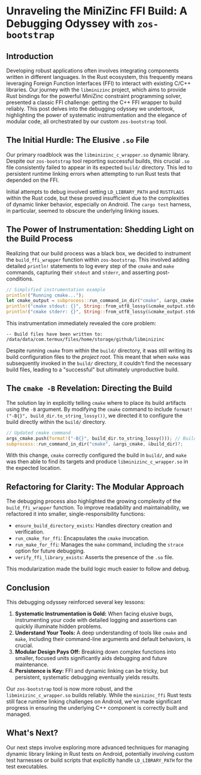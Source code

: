 # Unraveling the MiniZinc FFI Build: A Debugging Odyssey with `zos-bootstrap`

## Introduction

Developing robust applications often involves integrating components written in different languages. In the Rust ecosystem, this frequently means leveraging Foreign Function Interfaces (FFI) to interact with existing C/C++ libraries. Our journey with the `libminizinc` project, which aims to provide Rust bindings for the powerful MiniZinc constraint programming solver, presented a classic FFI challenge: getting the C++ FFI wrapper to build reliably. This post delves into the debugging odyssey we undertook, highlighting the power of systematic instrumentation and the elegance of modular code, all orchestrated by our custom `zos-bootstrap` tool.

## The Initial Hurdle: The Elusive `.so` File

Our primary roadblock was the `libminizinc_c_wrapper.so` dynamic library. Despite our `zos-bootstrap` tool reporting successful builds, this crucial `.so` file consistently failed to appear in its expected `build/` directory. This led to persistent runtime linking errors when attempting to run Rust tests that depended on the FFI.

Initial attempts to debug involved setting `LD_LIBRARY_PATH` and `RUSTFLAGS` within the Rust code, but these proved insufficient due to the complexities of dynamic linker behavior, especially on Android. The `cargo test` harness, in particular, seemed to obscure the underlying linking issues.

## The Power of Instrumentation: Shedding Light on the Build Process

Realizing that our build process was a black box, we decided to instrument the `build_ffi_wrapper` function within `zos-bootstrap`. This involved adding detailed `println!` statements to log every step of the `cmake` and `make` commands, capturing their `stdout` and `stderr`, and asserting post-conditions.

```rust
// Simplified instrumentation example
println!("Running cmake...");
let cmake_output = subprocess::run_command_in_dir("cmake", &args_cmake, &build_dir)?;
println!("cmake stdout: {}", String::from_utf8_lossy(&cmake_output.stdout));
println!("cmake stderr: {}", String::from_utf8_lossy(&cmake_output.stderr));
```

This instrumentation immediately revealed the core problem:

```
-- Build files have been written to: /data/data/com.termux/files/home/storage/github/libminizinc
```

Despite running `cmake` from within the `build/` directory, it was still writing its build configuration files to the *project root*. This meant that when `make` was subsequently invoked in the `build/` directory, it couldn't find the necessary build files, leading to a "successful" but ultimately unproductive build.

## The `cmake -B` Revelation: Directing the Build

The solution lay in explicitly telling `cmake` where to place its build artifacts using the `-B` argument. By modifying the `cmake` command to include `format!("-B{}", build_dir.to_string_lossy())`, we directed it to configure the build directly within the `build/` directory.

```rust
// Updated cmake command
args_cmake.push(format!("-B{}", build_dir.to_string_lossy())); // Build directory
subprocess::run_command_in_dir("cmake", &args_cmake, &build_dir)?;
```

With this change, `cmake` correctly configured the build in `build/`, and `make` was then able to find its targets and produce `libminizinc_c_wrapper.so` in the expected location.

## Refactoring for Clarity: The Modular Approach

The debugging process also highlighted the growing complexity of the `build_ffi_wrapper` function. To improve readability and maintainability, we refactored it into smaller, single-responsibility functions:

*   `ensure_build_directory_exists`: Handles directory creation and verification.
*   `run_cmake_for_ffi`: Encapsulates the `cmake` invocation.
*   `run_make_for_ffi`: Manages the `make` command, including the `strace` option for future debugging.
*   `verify_ffi_library_exists`: Asserts the presence of the `.so` file.

This modularization made the build logic much easier to follow and debug.

## Conclusion

This debugging odyssey reinforced several key lessons:

1.  **Systematic Instrumentation is Gold:** When facing elusive bugs, instrumenting your code with detailed logging and assertions can quickly illuminate hidden problems.
2.  **Understand Your Tools:** A deep understanding of tools like `cmake` and `make`, including their command-line arguments and default behaviors, is crucial.
3.  **Modular Design Pays Off:** Breaking down complex functions into smaller, focused units significantly aids debugging and future maintenance.
4.  **Persistence is Key:** FFI and dynamic linking can be tricky, but persistent, systematic debugging eventually yields results.

Our `zos-bootstrap` tool is now more robust, and the `libminizinc_c_wrapper.so` builds reliably. While the `minizinc_ffi` Rust tests still face runtime linking challenges on Android, we've made significant progress in ensuring the underlying C++ component is correctly built and managed.

## What's Next?

Our next steps involve exploring more advanced techniques for managing dynamic library linking in Rust tests on Android, potentially involving custom test harnesses or build scripts that explicitly handle `LD_LIBRARY_PATH` for the test executables.
